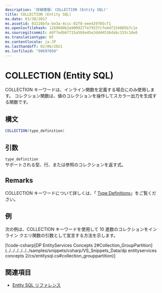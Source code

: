 ```yaml
---
description: '詳細情報: COLLECTION (Entity SQL)'
title: COLLECTION (Entity SQL)
ms.date: 03/30/2017
ms.assetid: 03228bfa-be3a-4ccc-82f8-eee429f85cf1
ms.openlocfilehash: 1269680b2a9009277e79337cfe4df154885b7c1e
ms.sourcegitcommit: ddf7edb67715a5b9a45e3dd44536dabc153c1de0
ms.translationtype: HT
ms.contentlocale: ja-JP
ms.lasthandoff: 02/06/2021
ms.locfileid: "99697050"
---
```

# <a name="collection-entity-sql"></a>COLLECTION (Entity SQL)

COLLECTION キーワードは、インライン関数を定義する場合にのみ使用します。 コレクション関数は、値のコレクションを操作してスカラー出力を生成する関数です。  
  
## <a name="syntax"></a>構文  
  
```csharp  
COLLECTION(type_definition)
```  
  
## <a name="arguments"></a>引数  

 `type_definition`  
 サポートされる型、行、または参照のコレクションを返す式。  
  
## <a name="remarks"></a>Remarks  

 COLLECTION キーワードについて詳しくは、「 [Type Definitions](type-definitions-entity-sql.md)」をご覧ください。  
  
## <a name="example"></a>例  

 次の例は、COLLECTION キーワードを使用して 10 進数のコレクションをインライン クエリ関数の引数として宣言する方法を示します。  
  
 [!code-csharp[DP EntityServices Concepts 2#Collection_GroupPartition](../../../../../../samples/snippets/csharp/VS_Snippets_Data/dp entityservices concepts 2/cs/entitysql.cs#collection_grouppartition)]  
  
## <a name="see-also"></a>関連項目

- [Entity SQL リファレンス](entity-sql-reference.md)
